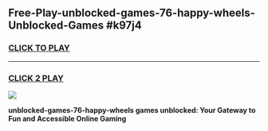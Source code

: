 
## Free-Play-unblocked-games-76-happy-wheels-Unblocked-Games #k97j4
<h3>
<a href="https://news.freeplayer.one?title=unblocked-games-76-happy-wheels&ref=8M">CLICK TO PLAY</a></h3>
<hr>

<h3>
<a href="https://news.freeplayer.one?title=unblocked-games-76-happy-wheels&ref=8M">CLICK 2 PLAY</a>
  
</h3>

<a href="https://news.freeplayer.one?title=unblocked-games-76-happy-wheels&ref=8M"><img src="https://clearcache.store/games.png"></a>


**unblocked-games-76-happy-wheels games unblocked: Your Gateway to Fun and Accessible Online Gaming**
